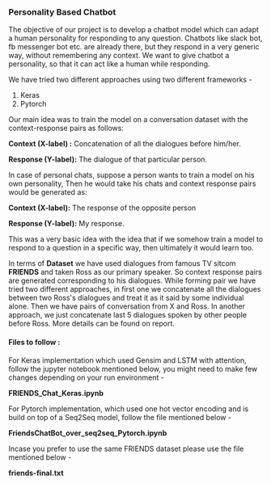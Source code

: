 ### Personality Based Chatbot

The objective of our project is to develop a chatbot model which can adapt a human personality for responding to any question. Chatbots like slack bot, fb messenger bot etc. are already there, but they respond in a very generic way, without remembering any context. We want to give chatbot a personality, so that it can act like a human while responding.

We have tried two different approaches using two different frameworks -

1. Keras
2. Pytorch

Our main idea was to train the model on a conversation dataset with
the context-response pairs as follows: 

**Context (X-label) :** Concatenation of all the dialogues before him/her.

**Response (Y-label):** The dialogue of that particular person.

In case of personal chats, suppose a person wants to train a model on his own personality, Then he would take his chats and context response pairs would be generated as:

**Context (X-label):** The response of the opposite person

**Response (Y-label):** My response.

This was a very basic idea with the idea that if we somehow train a model to respond to a question in a specific way, then ultimately it would learn too.

In terms of **Dataset** we have used dialogues from famous TV sitcom **FRIENDS** and taken Ross as our primary speaker. So context response pairs are generated corresponding to his dialogues. While forming pair we have tried two different approaches, in first one we concatenate all the dialogues between two Ross's dialogues and treat it as it said by some individual alone. Then we have pairs of conversation from X and Ross. In another approach, we just concatenate last 5 dialogues spoken by other people before Ross. More details can be found on report. 

#### **Files to follow :**

For Keras implementation which used Gensim and LSTM with attention, follow the jupyter notebook mentioned below, you might need to make few changes depending on your run environment  -

**FRIENDS_Chat_Keras.ipynb**

For Pytorch implementation, which used one hot vector encoding and is build on top of a Seq2Seq model, follow the file mentioned below  -

**FriendsChatBot_over_seq2seq_Pytorch.ipynb**

Incase you prefer to use the same FRIENDS dataset please use the file mentioned below  -

**friends-final.txt**
